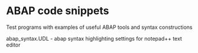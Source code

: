 # ABAP code snippets
Test programs with examples of useful ABAP tools and syntax constructions

abap_syntax.UDL - abap syntax highlighting settings for notepad++ text editor


